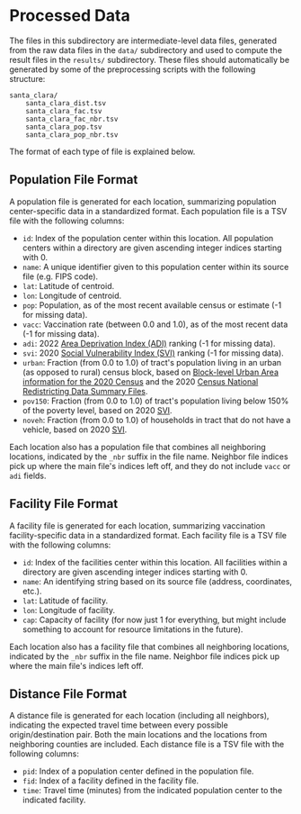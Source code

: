 # Processed Data

The files in this subdirectory are intermediate-level data files, generated from the raw data files in the `data/` subdirectory and used to compute the result files in the `results/` subdirectory. These files should automatically be generated by some of the preprocessing scripts with the following structure:
```
santa_clara/
    santa_clara_dist.tsv
    santa_clara_fac.tsv
    santa_clara_fac_nbr.tsv
    santa_clara_pop.tsv
    santa_clara_pop_nbr.tsv
```
The format of each type of file is explained below.

## Population File Format

A population file is generated for each location, summarizing population center-specific data in a standardized format. Each population file is a TSV file with the following columns:

* `id`: Index of the population center within this location. All population centers within a directory are given ascending integer indices starting with 0.
* `name`: A unique identifier given to this population center within its source file (e.g. FIPS code).
* `lat`: Latitude of centroid.
* `lon`: Longitude of centroid.
* `pop`: Population, as of the most recent available census or estimate (-1 for missing data).
* `vacc`: Vaccination rate (between 0.0 and 1.0), as of the most recent data (-1 for missing data).
* `adi`: 2022 [Area Deprivation Index (ADI)](https://www.nejm.org/doi/full/10.1056/NEJMp1802313) ranking (-1 for missing data).
* `svi`: 2020 [Social Vulnerability Index (SVI)](https://www.atsdr.cdc.gov/placeandhealth/svi/data_documentation_download.html) ranking (-1 for missing data).
* `urban`: Fraction (from 0.0 to 1.0) of tract's population living in an urban (as opposed to rural) census block, based on [Block-level Urban Area information for the 2020 Census](https://www.census.gov/programs-surveys/geography/guidance/geo-areas/urban-rural.html) and the 2020 [Census National Redistricting Data Summary Files](https://www2.census.gov/programs-surveys/decennial/2020/data/01-Redistricting_File--PL_94-171/0ReadMe_PL_National.pdf).
* `pov150`: Fraction (from 0.0 to 1.0) of tract's population living below 150% of the poverty level, based on 2020 [SVI](https://www.atsdr.cdc.gov/placeandhealth/svi/documentation/SVI_documentation_2020.html).
* `noveh`: Fraction (from 0.0 to 1.0) of households in tract that do not have a vehicle, based on 2020 [SVI](https://www.atsdr.cdc.gov/placeandhealth/svi/documentation/SVI_documentation_2020.html).

Each location also has a population file that combines all neighboring locations, indicated by the `_nbr` suffix in the file name. Neighbor file indices pick up where the main file's indices left off, and they do not include `vacc` or `adi` fields.

## Facility File Format

A facility file is generated for each location, summarizing vaccination facility-specific data in a standardized format. Each facility file is a TSV file with the following columns:

* `id`: Index of the facilities center within this location. All facilities within a directory are given ascending integer indices starting with 0.
* `name`: An identifying string based on its source file (address, coordinates, etc.).
* `lat`: Latitude of facility.
* `lon`: Longitude of facility.
* `cap`: Capacity of facility (for now just 1 for everything, but might include something to account for resource limitations in the future).

Each location also has a facility file that combines all neighboring locations, indicated by the `_nbr` suffix in the file name. Neighbor file indices pick up where the main file's indices left off.

## Distance File Format

A distance file is generated for each location (including all neighbors), indicating the expected travel time between every possible origin/destination pair. Both the main locations and the locations from neighboring counties are included. Each distance file is a TSV file with the following columns:

* `pid`: Index of a population center defined in the population file.
* `fid`: Index of a facility defined in the facility file.
* `time`: Travel time (minutes) from the indicated population center to the indicated facility.
